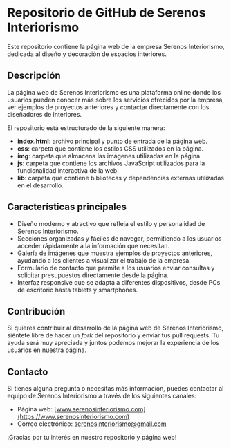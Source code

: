 # Repositorio de GitHub de Serenos Interiorismo

Este repositorio contiene la página web de la empresa Serenos Interiorismo, dedicada al diseño y decoración de espacios interiores.

## Descripción

La página web de Serenos Interiorismo es una plataforma online donde los usuarios pueden conocer más sobre los servicios ofrecidos por la empresa, ver ejemplos de proyectos anteriores y contactar directamente con los diseñadores de interiores.

El repositorio está estructurado de la siguiente manera:

- **index.html**: archivo principal y punto de entrada de la página web.
- **css**: carpeta que contiene los estilos CSS utilizados en la página.
- **img**: carpeta que almacena las imágenes utilizadas en la página.
- **js**: carpeta que contiene los archivos JavaScript utilizados para la funcionalidad interactiva de la web.
- **lib**: carpeta que contiene bibliotecas y dependencias externas utilizadas en el desarrollo.

## Características principales

- Diseño moderno y atractivo que refleja el estilo y personalidad de Serenos Interiorismo.
- Secciones organizadas y fáciles de navegar, permitiendo a los usuarios acceder rápidamente a la información que necesitan.
- Galería de imágenes que muestra ejemplos de proyectos anteriores, ayudando a los clientes a visualizar el trabajo de la empresa.
- Formulario de contacto que permite a los usuarios enviar consultas y solicitar presupuestos directamente desde la página.
- Interfaz responsive que se adapta a diferentes dispositivos, desde PCs de escritorio hasta tablets y smartphones.

## Contribución

Si quieres contribuir al desarrollo de la página web de Serenos Interiorismo, siéntete libre de hacer un *fork* del repositorio y enviar tus pull requests. Tu ayuda será muy apreciada y juntos podemos mejorar la experiencia de los usuarios en nuestra página.

## Contacto

Si tienes alguna pregunta o necesitas más información, puedes contactar al equipo de Serenos Interiorismo a través de los siguientes canales:

- Página web: [www.serenosinteriorismo.com](https://www.serenosinteriorismo.com)
- Correo electrónico: serenosinteriorismo@gmail.com

¡Gracias por tu interés en nuestro repositorio y página web!
